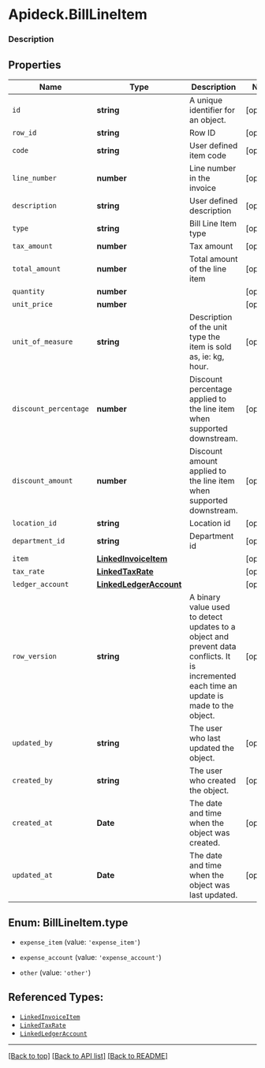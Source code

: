 # Apideck.BillLineItem

### Description

## Properties
Name | Type | Description | Notes
------------ | ------------- | ------------- | -------------
`id` | **string** | A unique identifier for an object. | [optional] 
`row_id` | **string** | Row ID | [optional] 
`code` | **string** | User defined item code | [optional] 
`line_number` | **number** | Line number in the invoice | [optional] 
`description` | **string** | User defined description | [optional] 
`type` | **string** | Bill Line Item type | [optional] 
`tax_amount` | **number** | Tax amount | [optional] 
`total_amount` | **number** | Total amount of the line item | [optional] 
`quantity` | **number** |  | [optional] 
`unit_price` | **number** |  | [optional] 
`unit_of_measure` | **string** | Description of the unit type the item is sold as, ie: kg, hour. | [optional] 
`discount_percentage` | **number** | Discount percentage applied to the line item when supported downstream. | [optional] 
`discount_amount` | **number** | Discount amount applied to the line item when supported downstream. | [optional] 
`location_id` | **string** | Location id | [optional] 
`department_id` | **string** | Department id | [optional] 
`item` | [**LinkedInvoiceItem**](LinkedInvoiceItem.md) |  | [optional] 
`tax_rate` | [**LinkedTaxRate**](LinkedTaxRate.md) |  | [optional] 
`ledger_account` | [**LinkedLedgerAccount**](LinkedLedgerAccount.md) |  | [optional] 
`row_version` | **string** | A binary value used to detect updates to a object and prevent data conflicts. It is incremented each time an update is made to the object. | [optional] 
`updated_by` | **string** | The user who last updated the object. | [optional] 
`created_by` | **string** | The user who created the object. | [optional] 
`created_at` | **Date** | The date and time when the object was created. | [optional] 
`updated_at` | **Date** | The date and time when the object was last updated. | [optional] 





<a name="BillLineItemType"></a>
## Enum: BillLineItem.type


* `expense_item` (value: `'expense_item'`)

* `expense_account` (value: `'expense_account'`)

* `other` (value: `'other'`)




## Referenced Types:















* [`LinkedInvoiceItem`](LinkedInvoiceItem.md)
* [`LinkedTaxRate`](LinkedTaxRate.md)
* [`LinkedLedgerAccount`](LinkedLedgerAccount.md)






---

[[Back to top]](#) [[Back to API list]](../../../../README.md#documentation-for-api-endpoints) [[Back to README]](../../../../README.md)


